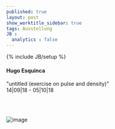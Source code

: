 ```yaml
---
published: true
layout: post
show_worktitle_sidebar: true
tags: Ausstellung
JB :
  analytics : false
---
```


{% include JB/setup %}




<p>
<h4>Hugo Esquinca</h4>
"untitled (exercise on pulse and density)"<br />
14|09|18 - 05|10|18 



<br /><br />
</p><p>
<img src="{{ site.url }}/images/hugo_esquinca_anonym.jpg" alt="image">
</p>